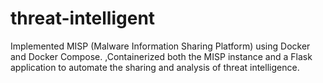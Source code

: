 # threat-intelligent
Implemented MISP (Malware Information Sharing Platform) using Docker and Docker Compose. ,Containerized both the MISP instance and a Flask application to automate the sharing and analysis of threat intelligence.

